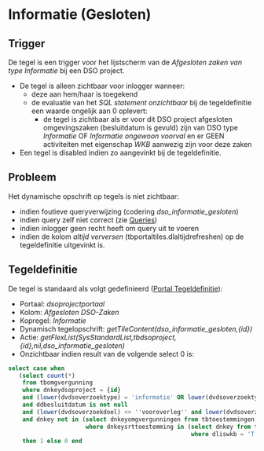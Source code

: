 # Informatie (Gesloten)

## Trigger

De tegel is een trigger voor het lijstscherm van de _Afgesloten zaken van type Informatie_ bij een DSO project.

- De tegel is alleen zichtbaar voor inlogger wanneer:
  - deze aan hem/haar is toegekend
  - de evaluatie van het _SQL statement onzichtbaar_ bij de tegeldefinitie een waarde ongelijk aan 0 oplevert:
    - de tegel is zichtbaar als er voor dit DSO project afgesloten omgevingszaken (besluitdatum is gevuld) zijn van DSO type _Informatie_ OF _Informatie ongewoon voorval_ en er GEEN activiteiten met eigenschap _WKB_ aanwezig zijn voor deze zaken
- Een tegel is disabled indien zo aangevinkt bij de tegeldefinitie.

## Probleem

Het dynamische opschrift op tegels is niet zichtbaar:

- indien foutieve queryverwijzing (codering _dso_informatie_gesloten_)
- indien query zelf niet correct (zie [Queries](/docs/instellen_inrichten/queries.md))
- indien inlogger geen recht heeft om query uit te voeren
- indien de kolom _altijd verversen_ (tbportaltiles.dlaltijdrefreshen) op de tegeldefinitie uitgevinkt is.

## Tegeldefinitie

De tegel is standaard als volgt gedefinieerd ([Portal Tegeldefinitie](/docs/instellen_inrichten/portaldefinitie/portal_tegel.md)):

- Portaal: _dsoprojectportaal_
- Kolom: _Afgesloten DSO-Zaken_
- Kopregel: _Informatie_
- Dynamisch tegelopschrift: _getTileContent(dso_informatie_gesloten,{id})_
- Actie: _getFlexList(SysStandardList,tbdsoproject,{id},nil,dso_informatie_gesloten)_
- Onzichtbaar indien result van de volgende select 0 is:

```sql
select case when
   (select count(*)
    from tbomgvergunning
    where dnkeydsoproject = {id}
    and (lower(dvdsoverzoektype) = 'informatie' OR lower(dvdsoverzoektype) = 'informatie ongewoon voorval')
    and ddbesluitdatum is not null
    and (lower(dvdsoverzoekdoel) <> ''vooroverleg'' and lower(dvdsoverzoekdoel) <> ''conceptverzoek'')
    and dnkey not in (select dnkeyomgvergunningen from tbtoestemmingen
                      where dnkeysrttoestemming in (select dnkey from tbsrttoestemming
                                                    where dliswkb = 'T'))) >= 1
    then 1 else 0 end
```
